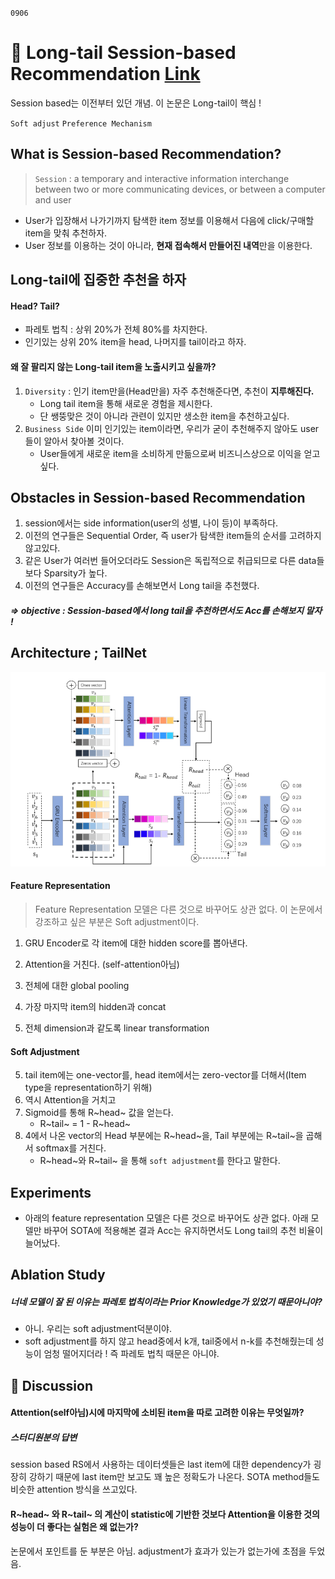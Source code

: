 `0906`



# :scroll: Long-tail Session-based Recommendation [Link](https://arxiv.org/pdf/2007.12329.pdf)

Session based는 이전부터 있던 개념. 이 논문은 Long-tail이 핵심 !

`Soft adjust` `Preference Mechanism`



## What is Session-based Recommendation?

> `Session` : a temporary and interactive information interchange between two or more communicating devices, or between a computer and user

* User가 입장해서 나가기까지 탐색한 item 정보를 이용해서 다음에 click/구매할 item을 맞춰 추천하자.
* User 정보를 이용하는 것이 아니라, **현재 접속해서 만들어진 내역**만을 이용한다.



## Long-tail에 집중한 추천을 하자

#### Head? Tail?

* 파레토 법칙 : 상위 20%가 전체 80%를 차지한다.
* 인기있는 상위 20% item을 head, 나머지를 tail이라고 하자.



#### 왜 잘 팔리지 않는 Long-tail item을 노출시키고 싶을까?

1. `Diversity` : 인기 item만을(Head만을) 자주 추천해준다면, 추천이 **지루해진다.**
   * Long tail item을 통해 새로운 경험을 제시한다.
   * 단 쌩뚱맞은 것이 아니라 관련이 있지만 생소한 item을 추천하고싶다.
2. `Business Side` 이미 인기있는 item이라면, 우리가 굳이 추천해주지 않아도 user들이 알아서 찾아볼 것이다.
   * User들에게 새로운 item을 소비하게 만듦으로써 비즈니스상으로 이익을 얻고싶다.



## Obstacles in Session-based Recommendation

1. session에서는 side information(user의 성별, 나이 등)이 부족하다.
2. 이전의 연구들은 Sequential Order, 즉 user가 탐색한 item들의 순서를 고려하지 않고있다.
3. 같은 User가 여러번 들어오더라도 Session은 독립적으로 취급되므로 다른 data들보다 Sparsity가 높다.
4. 이전의 연구들은 Accuracy를 손해보면서 Long tail을 추천했다.

##### => objective : Session-based에서 long tail을 추천하면서도 Acc를 손해보지 말자 !



## Architecture ; TailNet

![image-20200906211833963](fig/image-20200906211833963.png)



#### Feature Representation

> Feature Representation 모델은 다른 것으로 바꾸어도 상관 없다. 이 논문에서 강조하고 싶은 부분은 Soft adjustment이다.

1. GRU Encoder로 각 item에 대한 hidden score를 뽑아낸다.

2. Attention을 거친다. (self-attention아님)
3. 전체에 대한 global pooling

3. 가장 마지막 item의 hidden과 concat

4. 전체 dimension과 같도록 linear transformation



#### Soft Adjustment

5. tail item에는 one-vector를, head item에서는 zero-vector를 더해서(Item type을 representation하기 위해)
6. 역시 Attention을 거치고
7. Sigmoid를 통해 R~head~ 값을 얻는다.
   * R~tail~ = 1 - R~head~
8. 4에서 나온 vector의 Head 부분에는 R~head~을, Tail 부분에는 R~tail~을 곱해서 softmax를 거친다.
   * R~head~와 R~tail~ 을 통해 `soft adjustment`를 한다고 말한다.



## Experiments

* 아래의 feature representation 모델은 다른 것으로 바꾸어도 상관 없다. 아래 모델만 바꾸어 SOTA에 적용해본 결과 Acc는 유지하면서도 Long tail의 추천 비율이 늘어났다.



## Ablation Study

##### 너네 모델이 잘 된 이유는 파레토 법칙이라는 Prior Knowledge가 있었기 때문아니야?

* 아니. 우리는 soft adjustment덕분이야.
* soft adjustment를 하지 않고 head중에서 k개, tail중에서 n-k를 추천해줬는데 성능이 엄청 떨어지더라 ! 즉 파레토 법칙 때문은 아니야.



## :thinking: Discussion

#### Attention(self아님)시에 마지막에 소비된 item을 따로 고려한 이유는 무엇일까?

##### 스터디원분의 답변

session based RS에서 사용하는 데이터셋들은 last item에 대한 dependency가 굉장히 강하기 때문에 last item만 보고도 꽤 높은 정확도가 나온다. SOTA method들도 비슷한 attention 방식을 쓰고있다.



#### R~head~ 와 R~tail~ 의 계산이 statistic에 기반한 것보다 Attention을 이용한 것의 성능이 더 좋다는 실험은 왜 없는가?

논문에서 포인트를 둔 부분은 아님. adjustment가 효과가 있는가 없는가에 초점을 두었음.

